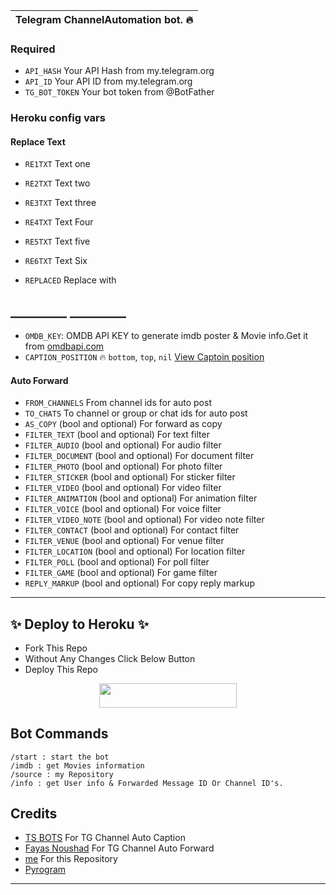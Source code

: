 | Telegram ChannelAutomation bot. 🔥
|----

### Required

- `API_HASH` Your API Hash from my.telegram.org
- `API_ID` Your API ID from my.telegram.org
- `TG_BOT_TOKEN` Your bot token from @BotFather

### Heroku config vars

#### Replace Text
- `RE1TXT` Text one
- `RE2TXT` Text two
- `RE3TXT` Text three
- `RE4TXT` Text Four
- `RE5TXT` Text five
- `RE6TXT` Text Six

- `REPLACED` Replace with
## _________    _________
- `OMDB_KEY`: OMDB API KEY to generate imdb poster & Movie info.Get it from [omdbapi.com](http://www.omdbapi.com/apikey.aspx)
- `CAPTION_POSITION` 🔥 ``bottom``, ``top``, ``nil`` [View Captoin position](https://telegra.ph/file/264ab5cc8bb1e2fc9f430.jpg)
#### Auto Forward
- `FROM_CHANNELS` From channel ids for auto post
- `TO_CHATS` To channel or group or chat ids for auto post
- `AS_COPY` (bool and optional) For forward as copy
- `FILTER_TEXT` (bool and optional) For text filter
- `FILTER_AUDIO` (bool and optional) For audio filter
- `FILTER_DOCUMENT` (bool and optional) For document filter
- `FILTER_PHOTO` (bool and optional) For photo filter
- `FILTER_STICKER` (bool and optional) For sticker filter
- `FILTER_VIDEO` (bool and optional) For video filter
- `FILTER_ANIMATION` (bool and optional) For animation filter
- `FILTER_VOICE` (bool and optional) For voice filter
- `FILTER_VIDEO_NOTE` (bool and optional) For video note filter
- `FILTER_CONTACT` (bool and optional) For contact filter
- `FILTER_VENUE` (bool and optional) For venue filter
- `FILTER_LOCATION` (bool and optional) For location filter
- `FILTER_POLL` (bool and optional) For poll filter
- `FILTER_GAME` (bool and optional) For game filter
- `REPLY_MARKUP` (bool and optional) For copy reply markup

---
## ✨ Deploy to Heroku ✨
- Fork This Repo
- Without Any Changes Click Below Button 
- Deploy This Repo

<p align="center"><a href="https://heroku.com/deploy?template=https://github.com/lx575/TG-Text-Replacer-Bot"> <img src="https://img.shields.io/badge/Deploy%20To%20Heroku-black?style=for-the-badge&logo=heroku"width="220"height="38.45"/></a></p>

## Bot Commands
```
/start : start the bot
/imdb : get Movies information
/source : my Repository
/info : get User info & Forwarded Message ID Or Channel ID's.
```

## Credits
- [ TS BOTS](https://github.com/Ts-Bots) For TG Channel Auto Caption
- [Fayas Noushad](https://github.com/FayasNoushad) For TG Channel Auto Forward
- [me](https://github.com/lx575) For this Repository
- [Pyrogram](https://github.com/pyrogram/pyrogram)

---
